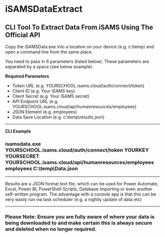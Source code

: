# iSAMSDataExtract

## CLI Tool To Extract Data From iSAMS Using The Official API

Copy the iSAMSData.exe into a location on your device (e.g. c:\temp) and open a command line from the same place.

You need to pass in 6 parameters (listed below). These parameters are separated by a space (see below example).

**Required Parameters**

- Token URL (e.g. YOURSCHOOL.isams.cloud/auth/connect/token)
- Client ID (e.g. Your iSAMS key)
- Client Secret (e.g. Your iSAMS secret)
- API Endpoint URL (e.g. YOURSCHOOL.isams.cloud/api/humanresources/employees)
- JSON Element (e.g. employees)
- Data Save Location (e.g. c:\temp\results.json)

---

**CLI Example**

### isamsdata.exe **YOURSCHOOL.isams.cloud/auth/connect/token** **YOURKEY** **YOURSECRET** **YOURSCHOOL.isams.cloud/api/humanresources/employees** **employees** **C:\temp\Data.json**

---

Results are a JSON format text file, which can be used for Power Automate, Excel, Power BI, PowerShell Scripts, Database Importing or even another self-written program. The advantage with a console app is that this can be very easily run via task scheduler (e.g. a nightly update of data etc)

---

### Please Note: Ensure you are fully aware of where your data is being downloaded to and make certain this is **always** secure and deleted when no longer required.
